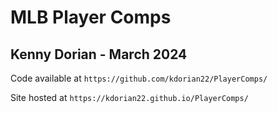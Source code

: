 # MLB Player Comps
## Kenny Dorian - March 2024

Code available at `https://github.com/kdorian22/PlayerComps/`

Site hosted at `https://kdorian22.github.io/PlayerComps/`
